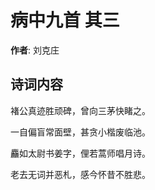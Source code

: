 # 病中九首  其三

**作者**: 刘克庄

## 诗词内容

褚公真迹胜顽碑，曾向三茅快睹之。

一自偏盲常面壁，甚贪小楷废临池。

麤如太尉书姜字，俚若蒿师唱月诗。

老去无词并恶札，感今怀昔不胜悲。

